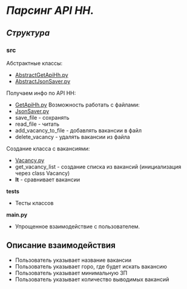 # ***Парсинг API HH.***

## ***Структура***

### **src**
Абстрактные классы:
* [AbstractGetApiHh.py](https://github.com/LeeGeller/work_with_API_hh/blob/main/src/AbstractGetApiHh.py)
* [AbstractJsonSaver.py](https://github.com/LeeGeller/work_with_API_hh/blob/main/src/AbstractJsonSaver.py)

Получаем инфо по API HH:  
* [GetApiHh.py](https://github.com/LeeGeller/work_with_API_hh/blob/main/src/GetApiHh.py)
Возможность работать с файлами:
* [JsonSaver.py](https://github.com/LeeGeller/work_with_API_hh/blob/main/src/JsonSaver.py)
* save_file - сохранять
* read_file - читать
* add_vacancy_to_file - добавлять вакансии в файл
* delete_vacancy - удалять вакансии из файла

Создание класса с вакансиями: 
* [Vacancy.py](https://github.com/LeeGeller/work_with_API_hh/blob/main/src/Vacancy.py)
* get_vacancy_list - создание списка из вакансий (инициализация через class Vacancy)
* __lt__ - сравнивает вакансии

**tests**
* Тесты классов

**main.py**
* Упрощенное взаимодействие с пользователем.

## Описание взаимодействия

* Пользователь указывает название вакансии
* Пользователь указывает горо, где будет искать вакансию
* Пользователь указывает минимальную ЗП
* Пользователь указывает количество выводимых вакансий
